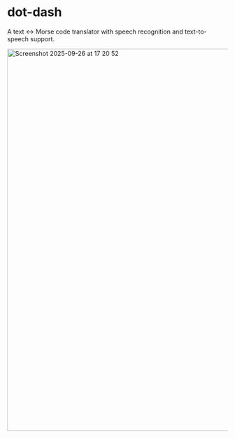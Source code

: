 # dot-dash

A text ↔ Morse code translator with speech recognition and text-to-speech support.

<img width="1326" height="874" alt="Screenshot 2025-09-26 at 17 20 52" src="https://github.com/user-attachments/assets/ee0bd24d-fcb9-40bc-b42e-f5689d363708" />
